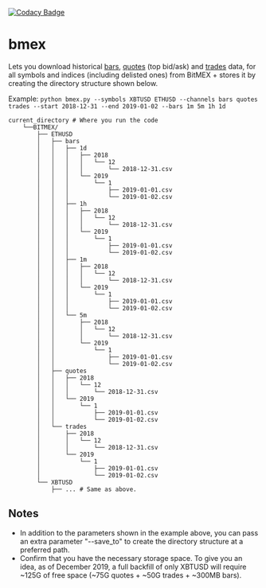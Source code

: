 [![Codacy Badge](https://api.codacy.com/project/badge/Grade/21f103c475e44fa4b30936f06bb5088f)](https://www.codacy.com/manual/dxflores/bmex?utm_source=github.com&amp;utm_medium=referral&amp;utm_content=dxflores/bmex&amp;utm_campaign=Badge_Grade)
# bmex

Lets you download historical [bars](https://www.bitmex.com/api/explorer/#!/Trade/Trade_getBucketed), [quotes](https://www.bitmex.com/api/explorer/#!/Quote/Quote_get) (top bid/ask) and [trades](https://www.bitmex.com/api/explorer/#!/Trade/Trade_get) data, for all symbols and indices (including delisted ones) from BitMEX + stores it by creating the directory structure shown below.

Example: `python bmex.py --symbols XBTUSD ETHUSD --channels bars quotes trades --start 2018-12-31 --end 2019-01-02 --bars 1m 5m 1h 1d`

```
current_directory # Where you run the code
    └──BITMEX/
        ├── ETHUSD
        │   ├── bars
        │   │   ├── 1d
        │   │   │   ├── 2018
        │   │   │   │   └── 12
        │   │   │   │       └── 2018-12-31.csv
        │   │   │   └── 2019
        │   │   │       └── 1
        │   │   │           ├── 2019-01-01.csv
        │   │   │           └── 2019-01-02.csv
        │   │   ├── 1h
        │   │   │   ├── 2018
        │   │   │   │   └── 12
        │   │   │   │       └── 2018-12-31.csv
        │   │   │   └── 2019
        │   │   │       └── 1
        │   │   │           ├── 2019-01-01.csv
        │   │   │           └── 2019-01-02.csv
        │   │   ├── 1m
        │   │   │   ├── 2018
        │   │   │   │   └── 12
        │   │   │   │       └── 2018-12-31.csv
        │   │   │   └── 2019
        │   │   │       └── 1
        │   │   │           ├── 2019-01-01.csv
        │   │   │           └── 2019-01-02.csv
        │   │   └── 5m
        │   │       ├── 2018
        │   │       │   └── 12
        │   │       │       └── 2018-12-31.csv
        │   │       └── 2019
        │   │           └── 1
        │   │               ├── 2019-01-01.csv
        │   │               └── 2019-01-02.csv
        │   ├── quotes
        │   │   ├── 2018
        │   │   │   └── 12
        │   │   │       └── 2018-12-31.csv
        │   │   └── 2019
        │   │       └── 1
        │   │           ├── 2019-01-01.csv
        │   │           └── 2019-01-02.csv
        │   └── trades
        │       ├── 2018
        │       │   └── 12
        │       │       └── 2018-12-31.csv
        │       └── 2019
        │           └── 1
        │               ├── 2019-01-01.csv
        │               └── 2019-01-02.csv
        └── XBTUSD
            ├── ... # Same as above.
```
## Notes
- In addition to the parameters shown in the example above, you can pass an extra parameter "--save_to" to create the directory structure at a preferred path.
- Confirm that you have the necessary storage space. To give you an idea, as of December 2019, a full backfill of only XBTUSD will require ~125G of free space (~75G quotes + ~50G trades + ~300MB bars).
